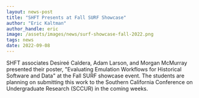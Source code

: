 ```yaml
---
layout: news-post
title: "SHFT Presents at Fall SURF Showcase"
author: "Eric Kaltman"
author_handle: eric
image: /assets/images/news/surf-showcase-fall-2022.png
tags: news
date: 2022-09-08
---
```

SHFT associates Desireé Caldera, Adam Larson, and Morgan McMurray presented their poster, "Evaluating Emulation Workflows for Historical Software and Data" at the Fall SURF showcase event. The students are planning on submitting this work to the Southern California Conference on Undergraduate Research (SCCUR) in the coming weeks. 

[Adam Larson]: /pages/team/adam-larson
[Morgan McMurray]: /pages/team/morgan-mcmurray
[Desireé Caldera]: /pages/team/desiree-caldera
